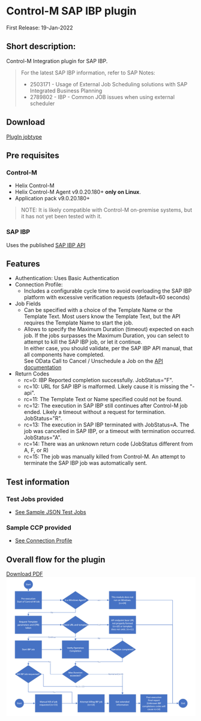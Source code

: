 # Control-M SAP IBP plugin

First Release: 19-Jan-2022

## Short description:

Control-M Integration plugin for SAP IBP. 

>For the latest SAP IBP information, refer to SAP Notes:
> * 2503171 - Usage of External Job Scheduling solutions with SAP Integrated Business Planning
> * 2789802 - IBP - Common JOB issues when using external scheduler

## Download 

[PlugIn jobtype](resources/AI_SAPIBP.ctmai)
  
## Pre requisites

### Control-M

* Helix Control-M 
* Helix Control-M Agent v9.0.20.180+ **only on Linux**.
* Application pack v9.0.20.180+

> NOTE: It is likely compatible with Control-M on-premise systems, but it has not yet been tested with it.

### SAP IBP

Uses the published [SAP IBP API](resources/ExternalJobScheduling_Official.pdf)


## Features

* Authentication: Uses Basic Authentication
* Connection Profile:
    * Includes a configurable cycle time to avoid overloading the SAP IBP platform with excessive verification requests (default=60 seconds)
* Job Fields
    * Can be specified with a choice of the Template Name or the Template Text. Most users know the Template Text, but the API requires the Template Name to start the job.
    * Allows to specify the Maximum Duration (timeout) expected on each job.
        If the jobs surpasses the Maximum Duration, you can select to attempt to kill the SAP IBP job, or let it continue.<br>
        In either case, you should validate, per the SAP IBP API manual, that all components have completed.<br>
        See OData Call to Cancel / Unschedule a Job on the [API documentation](resources/ExternalJobScheduling_Official.pdf)
* Return Codes
    * rc=0: IBP Reported completion successfully. JobStatus="F".
    * rc=10: URL for SAP IBP is malformed. Likely cause it is missing the "-api".
    * rc=11: The Template Text or Name specified could not be found.
    * rc=12: The execution in SAP IBP still continues after Control-M job ended. Likely a timeout without a request for termination. JobStatus="R".
    * rc=13: The execution in SAP IBP terminated with JobStatus=A. The job was cancelled in SAP IBP, or a timeout with termination occurred. JobStatus="A".
    * rc=14: There was an unknown return code (JobStatus different from A, F, or R)
    * rc=15: The job was manually killed from Control-M. An attempt to terminate the SAP IBP job was automatically sent.

## Test information

### Test Jobs provided

* [See Sample JSON Test Jobs](resources/AI_SAP_IBP_Test_Jobs.json)

### Sample CCP provided

* [See Connection Profile](resources/AI_SAP_IBP_CP.json)

## Overall flow for the plugin

[Download PDF](images/AppInt_Flow.pdf)
![SAP IBP Plugin flow](images/AppInt_Flow.png)
